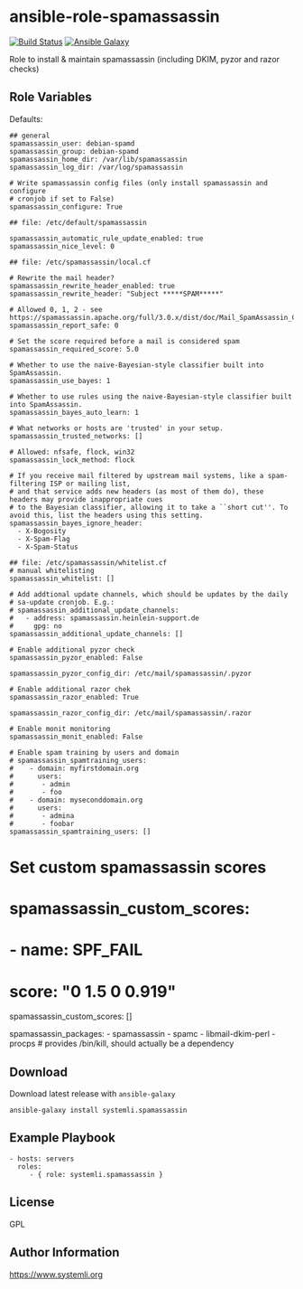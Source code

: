 # ansible-role-spamassassin

[![Build Status](https://travis-ci.org/systemli/ansible-role-spamassassin.svg?branch=master)](https://travis-ci.org/systemli/ansible-role-spamassassin) [![Ansible Galaxy](http://img.shields.io/badge/ansible--galaxy-spamassassin-blue.svg)](https://galaxy.ansible.com/systemli/spamassassin/)

Role to install & maintain spamassassin (including DKIM, pyzor and razor checks)

## Role Variables

Defaults:

    ## general
    spamassassin_user: debian-spamd
    spamassassin_group: debian-spamd
    spamassassin_home_dir: /var/lib/spamassassin
    spamassassin_log_dir: /var/log/spamassassin

    # Write spamassassin config files (only install spamassassin and configure
    # cronjob if set to False)
    spamassassin_configure: True

    ## file: /etc/default/spamassassin

    spamassassin_automatic_rule_update_enabled: true
    spamassassin_nice_level: 0

    ## file: /etc/spamassassin/local.cf

    # Rewrite the mail header?
    spamassassin_rewrite_header_enabled: true
    spamassassin_rewrite_header: "Subject *****SPAM*****"

    # Allowed 0, 1, 2 - see https://spamassassin.apache.org/full/3.0.x/dist/doc/Mail_SpamAssassin_Conf.html
    spamassassin_report_safe: 0

    # Set the score required before a mail is considered spam
    spamassassin_required_score: 5.0

    # Whether to use the naive-Bayesian-style classifier built into SpamAssassin.
    spamassassin_use_bayes: 1

    # Whether to use rules using the naive-Bayesian-style classifier built into SpamAssassin.
    spamassassin_bayes_auto_learn: 1

    # What networks or hosts are 'trusted' in your setup.
    spamassassin_trusted_networks: []

    # Allowed: nfsafe, flock, win32
    spamassassin_lock_method: flock

    # If you receive mail filtered by upstream mail systems, like a spam-filtering ISP or mailing list,
    # and that service adds new headers (as most of them do), these headers may provide inappropriate cues
    # to the Bayesian classifier, allowing it to take a ``short cut''. To avoid this, list the headers using this setting.
    spamassassin_bayes_ignore_header:
      - X-Bogosity
      - X-Spam-Flag
      - X-Spam-Status

    ## file: /etc/spamassassin/whitelist.cf
    # manual whitelisting
    spamassassin_whitelist: []

    # Add addtional update channels, which should be updates by the daily
    # sa-update cronjob. E.g.:
    # spamassassin_additional_update_channels:
    #   - address: spamassassin.heinlein-support.de
    #     gpg: no
    spamassassin_additional_update_channels: []

    # Enable additional pyzor check
    spamassassin_pyzor_enabled: False

    spamassassin_pyzor_config_dir: /etc/mail/spamassassin/.pyzor

    # Enable additional razor chek
    spamassassin_razor_enabled: True

    spamassassin_razor_config_dir: /etc/mail/spamassassin/.razor

    # Enable monit monitoring
    spamassassin_monit_enabled: False

    # Enable spam training by users and domain
    # spamassassin_spamtraining_users:
    #    - domain: myfirstdomain.org
    #      users:
    #       - admin
    #       - foo
    #    - domain: myseconddomain.org
    #      users:
    #       - admina
    #       - foobar
    spamassassin_spamtraining_users: []
   
   # Set custom spamassassin scores
   # spamassassin_custom_scores:
   #    - name: SPF_FAIL
   #      score: "0 1.5 0 0.919"
   spamassassin_custom_scores: []
   
   spamassassin_packages:
     - spamassassin
     - spamc
     - libmail-dkim-perl
     - procps  # provides /bin/kill, should actually be a dependency

## Download


Download latest release with `ansible-galaxy`

	ansible-galaxy install systemli.spamassassin

## Example Playbook


    - hosts: servers
      roles:
         - { role: systemli.spamassassin }



## License

GPL

## Author Information

https://www.systemli.org
